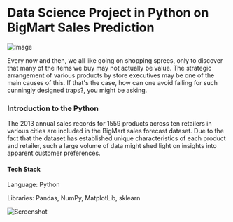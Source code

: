 # Data Science Project in Python on BigMart Sales Prediction

![Image](https://images.unsplash.com/photo-1535401991746-da3d9055713e?ixlib=rb-1.2.1&ixid=MnwxMjA3fDB8MHxwaG90by1wYWdlfHx8fGVufDB8fHx8&auto=format&fit=crop&w=1463&q=80)

Every now and then, we all like going on shopping sprees, only to discover that many of the items we buy may not actually be value. The strategic arrangement of various products by store executives may be one of the main causes of this. If that's the case, how can one avoid falling for such cunningly designed traps?, you might be asking.

### Introduction to the Python
The 2013 annual sales records for 1559 products across ten retailers in various cities are included in the BigMart sales forecast dataset. Due to the fact that the dataset has established unique characteristics of each product and retailer, such a large volume of data might shed light on insights into apparent customer preferences.


#### Tech Stack
Language: Python

Libraries: Pandas, NumPy, MatplotLib, sklearn

![Screenshot](https://github.com/UnpretentiousGeek/BigMart_Sales_Prediction/blob/master/Screenshot.png)
